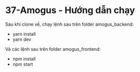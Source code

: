 # 37-Amogus - Hướng dẫn chạy

Sau khi clone về, chạy lệnh sau trên folder amogus_backend:
- yarn install
- yarn dev

Và các lệnh sau trên folder amogus_frontend:
- npm install
- npm start
